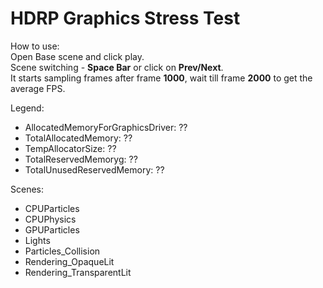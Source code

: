 # HDRP Graphics Stress Test

How to use:  
Open Base scene and click play.  
Scene switching - **Space Bar** or click on **Prev/Next**.  
It starts sampling frames after frame **1000**, wait till frame **2000** to get the average FPS.  

Legend:
- AllocatedMemoryForGraphicsDriver: ??
- TotalAllocatedMemory: ??
- TempAllocatorSize: ??
- TotalReservedMemoryg: ??
- TotalUnusedReservedMemory: ??  

Scenes:
- CPUParticles
- CPUPhysics
- GPUParticles
- Lights
- Particles_Collision
- Rendering_OpaqueLit
- Rendering_TransparentLit


